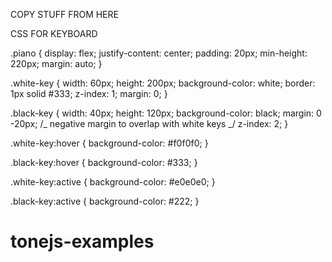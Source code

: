 COPY STUFF FROM HERE

CSS FOR KEYBOARD

.piano {
display: flex;
justify-content: center;
padding: 20px;
min-height: 220px;
margin: auto;
}

.white-key {
width: 60px;
height: 200px;
background-color: white;
border: 1px solid #333;
z-index: 1;
margin: 0;
}

.black-key {
width: 40px;
height: 120px;
background-color: black;
margin: 0 -20px;
/_ negative margin to overlap with white keys _/
z-index: 2;
}

.white-key:hover {
background-color: #f0f0f0;
}

.black-key:hover {
background-color: #333;
}

.white-key:active {
background-color: #e0e0e0;
}

.black-key:active {
background-color: #222;
}
# tonejs-examples
